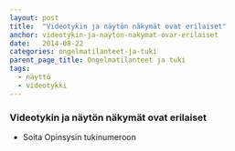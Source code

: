 ```yaml
---
layout: post
title:  "Videotykin ja näytön näkymät ovat erilaiset"
anchor: videotykin-ja-nayton-nakymat-ovar-erilaiset
date:   2014-08-22
categories: ongelmatilanteet-ja-tuki
parent_page_title: Ongelmatilanteet ja tuki
tags:
  - näyttö
  - videotykki
---
```


### <a name="videotykin-ja-nayton-nakymat-ovar-erilaiset">Videotykin ja näytön näkymät ovat erilaiset</a>
* Soita Opinsysin tukinumeroon

